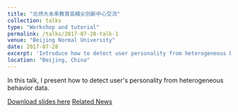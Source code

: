 ```yaml
---
title: "北师大未来教育高精尖创新中心交流"
collection: talks
type: "Workshop and tutorial"
permalink: /talks/2017-07-28-talk-1
venue: "Beijing Normal University"
date: 2017-07-28
excerpt: 'Introduce how to detect user personality from heterogeneous behavior data'
location: "Beijing, China"
---
```


In this talk, I present how to detect user's personality from heterogeneous behavior data. 

[Download slides here](https://zhfzhmsra.github.io/files/novelty_seeking_detect.pdf)
[Related News](http://aic-fe.bnu.edu.cn/xwdt/zxxw/35599.html)



